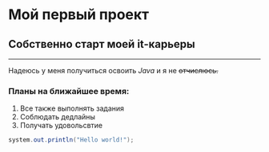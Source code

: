 # Мой первый проект


## Собственно старт моей it-карьеры

---

Надеюсь у меня получиться освоить *Java* и я не ~~отчислюсь.~~

### Планы на ближайшее время:
1. Все также выполнять задания
2. Соблюдать дедлайны
3. Получать удовольсвтие 

```java
system.out.println("Hello world!");
```